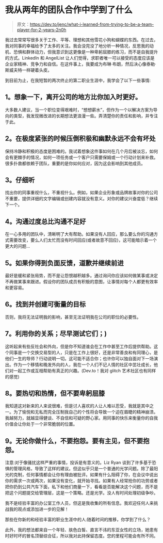 # 我从两年的团队合作中学到了什么

> 原文：<https://dev.to/jenc/what-i-learned-from-trying-to-be-a-team-player-for-2-years-2n0h>

我过去常常写很多关于工作、平等、理想和其他雪花小狗和蝴蝶的东西。在过去，我对同事的幸福给予了太多的关注。我会没完没了地分析一种情况，反思我的动机、恐惧和群体动力，但我意识到这更像是一种卑躬屈膝的练习，而不是自我提升的方式。LinkedIn 和 AngelList 让人们觉得，求职者唯一可以接受的态度应该是企业家精神、竞争力和自信。在这件事上，我要成为布琳·布朗，然后决心像泰勒·斯威夫特一样硬着头皮。

到目前为止，在我短暂的两次终止的第二职业生涯中，我学会了以下一些事情:

## 1。想象一下，离开公司的地方比你加入时更好。

大多数人建议，当一个职位变得艰难时，“想想薪水”，但作为一个以解决方案为导向的类型，我发现微改进的长期想法更浪漫一些。弄清楚你的责任和影响，并专注于此。

## 2。在极度紧张的时候压倒积极和幽默永远不会有坏处

保持冷静和积极的态度是困难的。我试着想象这件事如何在几个月后被淡忘，如何会有更棘手的情况，如何一项任务或一个客户只需要保姆或一个行动计划来补救。很多扑救都依赖于团队，重要的是你如何应对，因为这会影响到其他成员。

## 3。仔细听

找出你的同事重视什么，不重视什么。例如，如果企业形象或品牌故事对你的公司不重要，提供详细的文字编辑或创建内容就没有意义。对你的建议兴奋度低？继续下一个。

## 4。沟通过度总比沟通不足好

在一心多用的团队中，清晰明了大有帮助。如果没有人回应，那么要么你的沟通方式需要改变，要么人们太忙而没有时间回应(或者故意不回应)，这可能暗示着一个更大的问题...

## 5。如果你得到负面反馈，道歉并继续前进

最好是缓和紧张局势，而不是让怨恨越积越多。通过询问你应该如何做某事或决定不再做某事来跟进。假设你的团队成员有积极的意图，让事情对每个人都更有效率和更容易。

## 6。找到并创建可衡量的目标

否则，我将无法证明我的影响，甚至无法证明我在公司的职位的必要性。

## 7。利用你的关系；尽早测试它们；)

这听起来有些反社会和外向，但是你不知道谁会在工作中甚至工作后提供帮助。这个同事是一个交换交易型的人，只是在工作上很好，还是非常善良和有同理心，是他们一生的导师？行动说明一切。这可能不适合你；也许你可以独自面对下一场演出。作为一个移情和晚发外向的人，我在一个人们不记人情的社区中茁壮成长，他们对一起工作或互相帮助有真正的兴趣。(Dev.to！我对 glitch 艺术社区也有同样的感觉)

## 8。要热切和热情，但不要卑躬屈膝

我知道这对新来的人来说很难，但是讨人喜欢的人让人难以忍受，我就是其中之一。为了愉悦和无私而完全压制我自己的个性将会导致一个迫在眉睫的精神崩溃。我越努力，就越显得健谈、不自信和可疑的野心家。用同事的快乐来衡量你的自我价值会让你处于一个非常脆弱的位置。

## 9。无论你做什么，不要抱怨。要有主见，但不要抱怨。

注意:对于像骚扰这样严重的事情，投诉是有意义的。Liz Ryan 谈到了许多基于恐惧的管理风格，导致了这样的建议。但这似乎只是一个普通的光学问题。除了最阳光的克制，任何事情都会让你有理由被批评。如果有什么阻碍了你，在会议中说出你的需求一次或两次，如果没有变化，就开始寻找。如果有人经常抢你的功劳或者把你扔到公共汽车下面，私下和他们商量一下，看看是否能解决这个问题，而不是把这个问题提交给管理层，这是一个策略。还是光学。没人有时间处理初级争吵。

我不是经验丰富的办公室工作人员，但这是我收集的所有信息。我欢迎任何人来挑战我的观点或添加进一步的见解！

那些在你新的和经验丰富的职业生涯中的人:随着时间的推移，你学到了什么？

此外，我的想法都来自一个年轻、肤色白皙、直言不讳的东亚女性的立场，她患有时好时坏的冒名顶替综合征，所以我对此持保留态度。您的里程可能会有所不同。